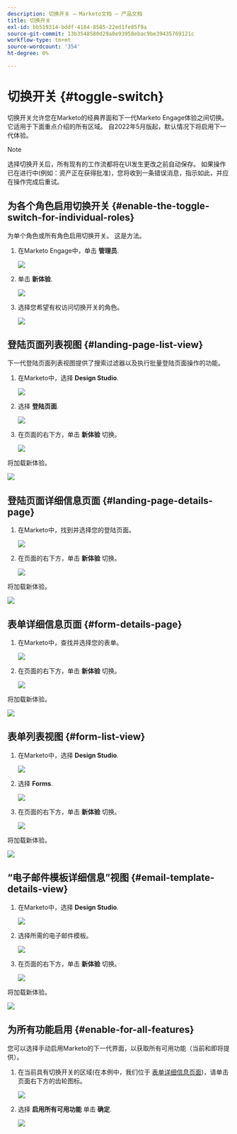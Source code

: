```yaml
---
description: 切换开关 — Marketo文档 — 产品文档
title: 切换开关
exl-id: bb519314-bddf-4184-8585-22ed1fe85f9a
source-git-commit: 13b3548580d29a0e93958ebac9be39435769121c
workflow-type: tm+mt
source-wordcount: '354'
ht-degree: 0%

---
```


# 切换开关 {#toggle-switch}

切换开关允许您在Marketo的经典界面和下一代Marketo Engage体验之间切换。 它适用于下面重点介绍的所有区域。 自2022年5月版起，默认情况下将启用下一代体验。

>[!NOTE]
>
>选择切换开关后，所有现有的工作流都将在UI发生更改之前自动保存。 如果操作已在进行中(例如：资产正在获得批准)，您将收到一条错误消息，指示如此，并应在操作完成后重试。

## 为各个角色启用切换开关 {#enable-the-toggle-switch-for-individual-roles}

为单个角色或所有角色启用切换开关。 这是方法。

1. 在Marketo Engage中，单击 **管理员**.

   ![](assets/toggle-switch-1.png)

1. 单击 **新体验**.

   ![](assets/toggle-switch-2.png)

1. 选择您希望有权访问切换开关的角色。

   ![](assets/toggle-switch-3.png)

## 登陆页面列表视图 {#landing-page-list-view}

下一代登陆页面列表视图提供了搜索过滤器以及执行批量登陆页面操作的功能。

1. 在Marketo中，选择 **Design Studio**.

   ![](assets/toggle-switch-4.png)

1. 选择 **登陆页面**.

   ![](assets/toggle-switch-5.png)

1. 在页面的右下方，单击 **新体验** 切换。

   ![](assets/toggle-switch-6.png)

将加载新体验。

![](assets/toggle-switch-7.png)

## 登陆页面详细信息页面 {#landing-page-details-page}

1. 在Marketo中，找到并选择您的登陆页面。

   ![](assets/toggle-switch-8.png)

1. 在页面的右下方，单击 **新体验** 切换。

   ![](assets/toggle-switch-9.png)

将加载新体验。

![](assets/toggle-switch-10.png)

## 表单详细信息页面 {#form-details-page}

1. 在Marketo中，查找并选择您的表单。

   ![](assets/toggle-switch-11.png)

1. 在页面的右下方，单击 **新体验** 切换。

   ![](assets/toggle-switch-12.png)

将加载新体验。

![](assets/toggle-switch-13.png)

## 表单列表视图 {#form-list-view}

1. 在Marketo中，选择 **Design Studio**.

   ![](assets/toggle-switch-14.png)

1. 选择 **Forms**.

   ![](assets/toggle-switch-15.png)

1. 在页面的右下方，单击 **新体验** 切换。

   ![](assets/toggle-switch-16.png)

将加载新体验。

![](assets/toggle-switch-17.png)

## “电子邮件模板详细信息”视图 {#email-template-details-view}

1. 在Marketo中，选择 **Design Studio**.

   ![](assets/toggle-switch-18.png)

1. 选择所需的电子邮件模板。

   ![](assets/toggle-switch-19.png)

1. 在页面的右下方，单击 **新体验** 切换。

   ![](assets/toggle-switch-20.png)

将加载新体验。

![](assets/toggle-switch-21.png)

## 为所有功能启用 {#enable-for-all-features}

您可以选择手动启用Marketo的下一代界面，以获取所有可用功能（当前和即将提供）。

1. 在当前具有切换开关的区域(在本例中，我们位于 [表单详细信息页面](#form-details-page))，请单击页面右下方的齿轮图标。

   ![](assets/toggle-switch-22.png)

1. 选择 **启用所有可用功能** 单击 **确定**.

   ![](assets/toggle-switch-23.png)
